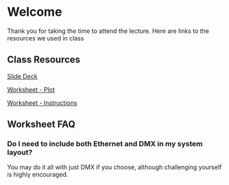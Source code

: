 # Welcome
Thank you for taking the time to attend the lecture. Here are links to the resources we used in class

## Class Resources

[Slide Deck](https://www.google.com)

[Worksheet - Plot](https://www.google.com)

[Worksheet - Instructions](https://www.google.com)

## Worksheet FAQ

### Do I need to include both Ethernet and DMX in my system layout?
You may do it all with just DMX if you choose, although challenging yourself is highly encouraged.



